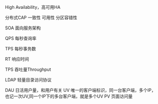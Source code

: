 High Availability，高可用HA

分布式CAP  一致性 可用性 分区容错性

SOA  面向服务架构

QPS  每秒查询率

TPS  每秒事务数

RT 响应时间

TPS  吞吐量Throughput

LDAP 轻量目录访问协议


DAU 日活用户量，和用户有关
UV  唯一的客户端标识，同一台客户端，多个IP，也记一次UV,同一个IP下的多台客户端，就是多个UV
PV  页面访问量
